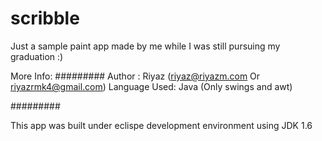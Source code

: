scribble
========

Just a sample paint app made by me while I was still pursuing my graduation :)

More Info:
#########
Author : Riyaz (riyaz@riyazm.com Or riyazrmk4@gmail.com)
Language Used: Java (Only swings and awt)

#########

This app was built under eclispe development environment using JDK 1.6
